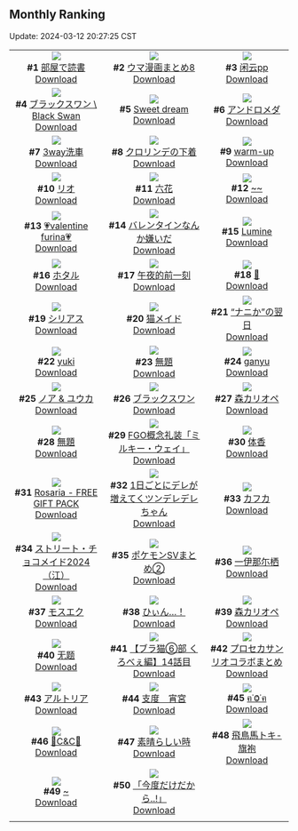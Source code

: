## Monthly Ranking
Update: 2024-03-12 20:27:25 CST

|      |      |      |
| :----: | :----: | :----: |
| ![](https://i.pixiv.re/c/240x480/img-master/img/2024/02/13/00/00/26/116001506_p0_master1200.jpg)<br>**#1** [部屋で読書](https://www.pixiv.net/artworks/116001506)<br>[Download](https://i.pixiv.re/img-original/img/2024/02/13/00/00/26/116001506_p0.jpg) | ![](https://i.pixiv.re/c/240x480/img-master/img/2024/02/19/01/41/53/116018369_p0_master1200.jpg)<br>**#2** [ウマ漫画まとめ8](https://www.pixiv.net/artworks/116018369)<br>[Download](https://i.pixiv.re/img-original/img/2024/02/19/01/41/53/116018369_p0.jpg) | ![](https://i.pixiv.re/c/240x480/img-master/img/2024/02/12/13/03/27/115983357_p0_master1200.jpg)<br>**#3** [闲云pp](https://www.pixiv.net/artworks/115983357)<br>[Download](https://i.pixiv.re/img-original/img/2024/02/12/13/03/27/115983357_p0.jpg) |
| ![](https://i.pixiv.re/c/240x480/img-master/img/2024/02/13/02/13/28/116005025_p0_master1200.jpg)<br>**#4** [ブラックスワン \ Black Swan](https://www.pixiv.net/artworks/116005025)<br>[Download](https://i.pixiv.re/img-original/img/2024/02/13/02/13/28/116005025_p0.jpg) | ![](https://i.pixiv.re/c/240x480/img-master/img/2024/02/11/06/12/16/115940705_p0_master1200.jpg)<br>**#5** [Sweet dream](https://www.pixiv.net/artworks/115940705)<br>[Download](https://i.pixiv.re/img-original/img/2024/02/11/06/12/16/115940705_p0.jpg) | ![](https://i.pixiv.re/c/240x480/img-master/img/2024/02/15/00/00/24/116066594_p0_master1200.jpg)<br>**#6** [アンドロメダ](https://www.pixiv.net/artworks/116066594)<br>[Download](https://i.pixiv.re/img-original/img/2024/02/15/00/00/24/116066594_p0.jpg) |
| ![](https://i.pixiv.re/c/240x480/img-master/img/2024/02/13/00/13/29/116002161_p0_master1200.jpg)<br>**#7** [3way洗車](https://www.pixiv.net/artworks/116002161)<br>[Download](https://i.pixiv.re/img-original/img/2024/02/13/00/13/29/116002161_p0.jpg) | ![](https://i.pixiv.re/c/240x480/img-master/img/2024/02/12/19/45/11/115992878_p0_master1200.jpg)<br>**#8** [クロリンデの下着](https://www.pixiv.net/artworks/115992878)<br>[Download](https://i.pixiv.re/img-original/img/2024/02/12/19/45/11/115992878_p0.jpg) | ![](https://i.pixiv.re/c/240x480/img-master/img/2024/02/27/00/09/44/116022507_p0_master1200.jpg)<br>**#9** [warm-up](https://www.pixiv.net/artworks/116022507)<br>[Download](https://i.pixiv.re/img-original/img/2024/02/27/00/09/44/116022507_p0.jpg) |
| ![](https://i.pixiv.re/c/240x480/img-master/img/2024/02/13/13/03/42/116012890_p0_master1200.jpg)<br>**#10** [リオ](https://www.pixiv.net/artworks/116012890)<br>[Download](https://i.pixiv.re/img-original/img/2024/02/13/13/03/42/116012890_p0.jpg) | ![](https://i.pixiv.re/c/240x480/img-master/img/2024/02/15/20/02/46/116088632_p0_master1200.jpg)<br>**#11** [六花](https://www.pixiv.net/artworks/116088632)<br>[Download](https://i.pixiv.re/img-original/img/2024/02/15/20/02/46/116088632_p0.jpg) | ![](https://i.pixiv.re/c/240x480/img-master/img/2024/02/13/00/00/05/116001421_p0_master1200.jpg)<br>**#12** [~~](https://www.pixiv.net/artworks/116001421)<br>[Download](https://i.pixiv.re/img-original/img/2024/02/13/00/00/05/116001421_p0.jpg) |
| ![](https://i.pixiv.re/c/240x480/img-master/img/2024/02/13/18/44/13/116018475_p0_master1200.jpg)<br>**#13** [💗valentine furina💗](https://www.pixiv.net/artworks/116018475)<br>[Download](https://i.pixiv.re/img-original/img/2024/02/13/18/44/13/116018475_p0.jpg) | ![](https://i.pixiv.re/c/240x480/img-master/img/2024/02/13/00/01/53/116001699_p0_master1200.jpg)<br>**#14** [バレンタインなんか嫌いだ](https://www.pixiv.net/artworks/116001699)<br>[Download](https://i.pixiv.re/img-original/img/2024/02/13/00/01/53/116001699_p0.jpg) | ![](https://i.pixiv.re/c/240x480/img-master/img/2024/02/13/00/00/55/116001600_p0_master1200.jpg)<br>**#15** [Lumine](https://www.pixiv.net/artworks/116001600)<br>[Download](https://i.pixiv.re/img-original/img/2024/02/13/00/00/55/116001600_p0.jpg) |
| ![](https://i.pixiv.re/c/240x480/img-master/img/2024/02/13/13/06/06/116012931_p0_master1200.jpg)<br>**#16** [ホタル](https://www.pixiv.net/artworks/116012931)<br>[Download](https://i.pixiv.re/img-original/img/2024/02/13/13/06/06/116012931_p0.jpg) | ![](https://i.pixiv.re/c/240x480/img-master/img/2024/02/11/13/39/30/115952605_p0_master1200.jpg)<br>**#17** [午夜的前一刻](https://www.pixiv.net/artworks/115952605)<br>[Download](https://i.pixiv.re/img-original/img/2024/02/11/13/39/30/115952605_p0.jpg) | ![](https://i.pixiv.re/c/240x480/img-master/img/2024/02/11/06/27/36/115945063_p0_master1200.jpg)<br>**#18** [🐚](https://www.pixiv.net/artworks/115945063)<br>[Download](https://i.pixiv.re/img-original/img/2024/02/11/06/27/36/115945063_p0.jpg) |
| ![](https://i.pixiv.re/c/240x480/img-master/img/2024/02/13/14/46/17/116014175_p0_master1200.jpg)<br>**#19** [シリアス](https://www.pixiv.net/artworks/116014175)<br>[Download](https://i.pixiv.re/img-original/img/2024/02/13/14/46/17/116014175_p0.jpg) | ![](https://i.pixiv.re/c/240x480/img-master/img/2024/02/13/00/16/05/116002237_p0_master1200.jpg)<br>**#20** [猫メイド](https://www.pixiv.net/artworks/116002237)<br>[Download](https://i.pixiv.re/img-original/img/2024/02/13/00/16/05/116002237_p0.jpg) | ![](https://i.pixiv.re/c/240x480/img-master/img/2024/02/12/17/11/02/115988674_p0_master1200.jpg)<br>**#21** [“ナニか”の翌日](https://www.pixiv.net/artworks/115988674)<br>[Download](https://i.pixiv.re/img-original/img/2024/02/12/17/11/02/115988674_p0.jpg) |
| ![](https://i.pixiv.re/c/240x480/img-master/img/2024/02/13/00/05/11/116001884_p0_master1200.jpg)<br>**#22** [yuki](https://www.pixiv.net/artworks/116001884)<br>[Download](https://i.pixiv.re/img-original/img/2024/02/13/00/05/11/116001884_p0.jpg) | ![](https://i.pixiv.re/c/240x480/img-master/img/2024/02/11/18/30/46/115959359_p0_master1200.jpg)<br>**#23** [無題](https://www.pixiv.net/artworks/115959359)<br>[Download](https://i.pixiv.re/img-original/img/2024/02/11/18/30/46/115959359_p0.jpg) | ![](https://i.pixiv.re/c/240x480/img-master/img/2024/02/11/19/24/31/115960851_p0_master1200.jpg)<br>**#24** [ganyu](https://www.pixiv.net/artworks/115960851)<br>[Download](https://i.pixiv.re/img-original/img/2024/02/11/19/24/31/115960851_p0.jpg) |
| ![](https://i.pixiv.re/c/240x480/img-master/img/2024/02/12/20/30/10/115994276_p0_master1200.jpg)<br>**#25** [ノア & ユウカ](https://www.pixiv.net/artworks/115994276)<br>[Download](https://i.pixiv.re/img-original/img/2024/02/12/20/30/10/115994276_p0.jpg) | ![](https://i.pixiv.re/c/240x480/img-master/img/2024/02/11/17/34/37/115957829_p0_master1200.jpg)<br>**#26** [ブラックスワン](https://www.pixiv.net/artworks/115957829)<br>[Download](https://i.pixiv.re/img-original/img/2024/02/11/17/34/37/115957829_p0.jpg) | ![](https://i.pixiv.re/c/240x480/img-master/img/2024/02/13/07/18/30/116008563_p0_master1200.jpg)<br>**#27** [森カリオペ](https://www.pixiv.net/artworks/116008563)<br>[Download](https://i.pixiv.re/img-original/img/2024/02/13/07/18/30/116008563_p0.jpg) |
| ![](https://i.pixiv.re/c/240x480/img-master/img/2024/02/12/00/00/30/115970008_p0_master1200.jpg)<br>**#28** [無題](https://www.pixiv.net/artworks/115970008)<br>[Download](https://i.pixiv.re/img-original/img/2024/02/12/00/00/30/115970008_p0.jpg) | ![](https://i.pixiv.re/c/240x480/img-master/img/2024/02/14/20/45/27/116056847_p0_master1200.jpg)<br>**#29** [FGO概念礼装「ミルキー・ウェイ」](https://www.pixiv.net/artworks/116056847)<br>[Download](https://i.pixiv.re/img-original/img/2024/02/14/20/45/27/116056847_p0.jpg) | ![](https://i.pixiv.re/c/240x480/img-master/img/2024/02/13/12/50/36/116012665_p0_master1200.jpg)<br>**#30** [体香](https://www.pixiv.net/artworks/116012665)<br>[Download](https://i.pixiv.re/img-original/img/2024/02/13/12/50/36/116012665_p0.jpg) |
| ![](https://i.pixiv.re/c/240x480/img-master/img/2024/02/13/08/33/02/116009402_p0_master1200.jpg)<br>**#31** [Rosaria - FREE GIFT PACK](https://www.pixiv.net/artworks/116009402)<br>[Download](https://i.pixiv.re/img-original/img/2024/02/13/08/33/02/116009402_p0.jpg) | ![](https://i.pixiv.re/c/240x480/img-master/img/2024/02/13/00/01/08/116001633_p0_master1200.jpg)<br>**#32** [1日ごとにデレが増えてくツンデレデレちゃん](https://www.pixiv.net/artworks/116001633)<br>[Download](https://i.pixiv.re/img-original/img/2024/02/13/00/01/08/116001633_p0.jpg) | ![](https://i.pixiv.re/c/240x480/img-master/img/2024/02/11/08/00/03/115946156_p0_master1200.jpg)<br>**#33** [カフカ](https://www.pixiv.net/artworks/115946156)<br>[Download](https://i.pixiv.re/img-original/img/2024/02/11/08/00/03/115946156_p0.jpg) |
| ![](https://i.pixiv.re/c/240x480/img-master/img/2024/02/15/00/49/08/116068821_p0_master1200.jpg)<br>**#34** [ストリート・チョコメイド2024（江）](https://www.pixiv.net/artworks/116068821)<br>[Download](https://i.pixiv.re/img-original/img/2024/02/15/00/49/08/116068821_p0.jpg) | ![](https://i.pixiv.re/c/240x480/img-master/img/2024/02/12/08/28/48/115978488_p0_master1200.jpg)<br>**#35** [ポケモンSVまとめ②](https://www.pixiv.net/artworks/115978488)<br>[Download](https://i.pixiv.re/img-original/img/2024/02/12/08/28/48/115978488_p0.jpg) | ![](https://i.pixiv.re/c/240x480/img-master/img/2024/02/13/07/17/31/116008550_p0_master1200.jpg)<br>**#36** [一伊那尓栖](https://www.pixiv.net/artworks/116008550)<br>[Download](https://i.pixiv.re/img-original/img/2024/02/13/07/17/31/116008550_p0.jpg) |
| ![](https://i.pixiv.re/c/240x480/img-master/img/2024/02/13/21/11/34/116022510_p0_master1200.jpg)<br>**#37** [モスエク](https://www.pixiv.net/artworks/116022510)<br>[Download](https://i.pixiv.re/img-original/img/2024/02/13/21/11/34/116022510_p0.jpg) | ![](https://i.pixiv.re/c/240x480/img-master/img/2024/02/12/15/05/35/115985754_p0_master1200.jpg)<br>**#38** [ひぃん…！](https://www.pixiv.net/artworks/115985754)<br>[Download](https://i.pixiv.re/img-original/img/2024/02/12/15/05/35/115985754_p0.jpg) | ![](https://i.pixiv.re/c/240x480/img-master/img/2024/02/13/07/19/28/116008573_p0_master1200.jpg)<br>**#39** [森カリオペ](https://www.pixiv.net/artworks/116008573)<br>[Download](https://i.pixiv.re/img-original/img/2024/02/13/07/19/28/116008573_p0.jpg) |
| ![](https://i.pixiv.re/c/240x480/img-master/img/2024/02/12/21/41/53/115996593_p0_master1200.jpg)<br>**#40** [无题](https://www.pixiv.net/artworks/115996593)<br>[Download](https://i.pixiv.re/img-original/img/2024/02/12/21/41/53/115996593_p0.jpg) | ![](https://i.pixiv.re/c/240x480/img-master/img/2024/02/13/18/54/34/116018721_p0_master1200.jpg)<br>**#41** [【ブラ猫⑥部 くろべぇ編】14話目](https://www.pixiv.net/artworks/116018721)<br>[Download](https://i.pixiv.re/img-original/img/2024/02/13/18/54/34/116018721_p0.jpg) | ![](https://i.pixiv.re/c/240x480/img-master/img/2024/02/12/15/51/14/115986759_p0_master1200.jpg)<br>**#42** [プロセカサンリオコラボまとめ](https://www.pixiv.net/artworks/115986759)<br>[Download](https://i.pixiv.re/img-original/img/2024/02/12/15/51/14/115986759_p0.jpg) |
| ![](https://i.pixiv.re/c/240x480/img-master/img/2024/02/11/16/33/20/115956387_p0_master1200.jpg)<br>**#43** [アルトリア](https://www.pixiv.net/artworks/115956387)<br>[Download](https://i.pixiv.re/img-original/img/2024/02/11/16/33/20/115956387_p0.jpg) | ![](https://i.pixiv.re/c/240x480/img-master/img/2024/02/14/00/01/26/116028385_p0_master1200.jpg)<br>**#44** [支度　宵宮](https://www.pixiv.net/artworks/116028385)<br>[Download](https://i.pixiv.re/img-original/img/2024/02/14/00/01/26/116028385_p0.jpg) | ![](https://i.pixiv.re/c/240x480/img-master/img/2024/02/13/00/03/25/116001798_p0_master1200.jpg)<br>**#45** [ฅ˙Ⱉ˙ฅ](https://www.pixiv.net/artworks/116001798)<br>[Download](https://i.pixiv.re/img-original/img/2024/02/13/00/03/25/116001798_p0.jpg) |
| ![](https://i.pixiv.re/c/240x480/img-master/img/2024/02/11/01/03/53/115940384_p0_master1200.jpg)<br>**#46** [🐇C&C🐇](https://www.pixiv.net/artworks/115940384)<br>[Download](https://i.pixiv.re/img-original/img/2024/02/11/01/03/53/115940384_p0.jpg) | ![](https://i.pixiv.re/c/240x480/img-master/img/2024/02/13/21/01/25/116022205_p0_master1200.jpg)<br>**#47** [素晴らしい時](https://www.pixiv.net/artworks/116022205)<br>[Download](https://i.pixiv.re/img-original/img/2024/02/13/21/01/25/116022205_p0.jpg) | ![](https://i.pixiv.re/c/240x480/img-master/img/2024/02/12/00/00/54/115970081_p0_master1200.jpg)<br>**#48** [飛鳥馬トキ-旗袍](https://www.pixiv.net/artworks/115970081)<br>[Download](https://i.pixiv.re/img-original/img/2024/02/12/00/00/54/115970081_p0.jpg) |
| ![](https://i.pixiv.re/c/240x480/img-master/img/2024/02/11/00/00/17/115938047_p0_master1200.jpg)<br>**#49** [~](https://www.pixiv.net/artworks/115938047)<br>[Download](https://i.pixiv.re/img-original/img/2024/02/11/00/00/17/115938047_p0.jpg) | ![](https://i.pixiv.re/c/240x480/img-master/img/2024/02/15/19/21/37/116087532_p0_master1200.jpg)<br>**#50** [「今度だけだから..!」](https://www.pixiv.net/artworks/116087532)<br>[Download](https://i.pixiv.re/img-original/img/2024/02/15/19/21/37/116087532_p0.jpg) |
|      |

